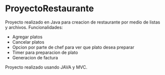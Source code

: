 # ProyectoRestaurante
Proyecto realizado en Java para creacion de restaurante por medio de listas y archivos.
Funcionalidades:
<ul>
  <li>Agregar platos</li>
  <li>Cancelar platos</li>
  <li>Opcion por parte de chef para ver que plato desea preparar</li>
  <li>Timer para preparacion de plato</li>
  <li>Generacion de factura</li>
 </ul>
 
 Proyecto realizado usando JAVA y MVC.
